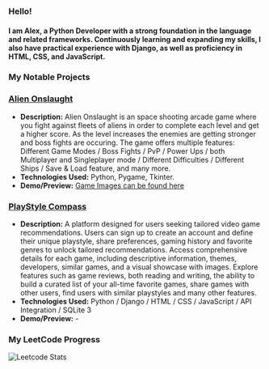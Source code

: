 ### Hello!

#### I am Alex, a Python Developer with a strong foundation in the language and related frameworks. Continuously learning and expanding my skills, I also have practical experience with Django, as well as proficiency in HTML, CSS, and JavaScript.

### My Notable Projects

### [Alien Onslaught](https://github.com/KhadaAke/Alien-Onslaught)

- **Description:** Alien Onslaught is an space shooting arcade game where you fight against fleets of aliens in order to complete each level and get a higher score. As the level increases the enemies are getting stronger and boss fights are occuring. The game offers multiple features: Different Game Modes / Boss Fights / PvP / Power Ups / both Multiplayer and Singleplayer mode / Different Difficulties / Different Ships / Save & Load feature, and many more.
- **Technologies Used:** Python, Pygame, Tkinter.
- **Demo/Preview:** [Game Images can be found here](https://github.com/KhadaAke/Alien-Onslaught/tree/main/game_assets/images/game_images)

### [PlayStyle Compass](https://github.com/KhadaAke/PlayStyleCompass)

- **Description:** A platform designed for users seeking tailored video game recommendations. Users can sign up to create an account and define their unique playstyle, share preferences, gaming history and favorite genres to unlock tailored recommendations. Access comprehensive details for each game, including descriptive information, themes, developers, similar games, and a visual showcase with images. Explore features such as game reviews, both reading and writing, the ability to build a curated list of your all-time favorite games, share games with other users, find users with similar playstyles and many other features.
- **Technologies Used:** Python / Django / HTML / CSS / JavaScript / API Integration / SQLite 3
- **Demo/Preview:** -

### My LeetCode Progress
![Leetcode Stats](https://leetcard.jacoblin.cool/khadaake)
